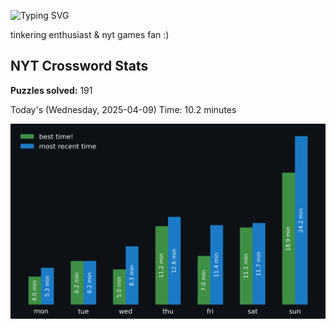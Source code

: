 ![Typing SVG](https://readme-typing-svg.demolab.com?font=Fira+Code&size=16&pause=700&color=FFFFFF&width=435&lines=hi+i'm+aimee!;nice+to+see+you+here!)

tinkering enthusiast & nyt games fan :)
<!-- START NYT-STATS -->
## NYT Crossword Stats
**Puzzles solved:** 191

Today's (Wednesday, 2025-04-09) Time: 10.2 minutes


![Solve Times](./nyt_stats_graph.png)
<!-- END NYT-STATS -->
